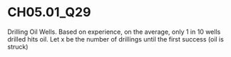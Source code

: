 # CH05.01_Q29 #

Drilling Oil Wells.
Based on experience, on the average, only 1 in 10 wells drilled hits oil.
Let x be the number of drillings until the first success (oil is struck) 
